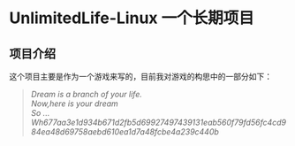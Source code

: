# UnlimitedLife-Linux 一个长期项目
## 项目介绍
这个项目主要是作为一个游戏来写的，目前我对游戏的构思中的一部分如下：<br>
>*Dream is a branch of your life.*<br>
>*Now,here is your dream*<br>
>*So ... Wh677aa3e1d934b671d2fb5d69927497439131eab560f79fd56fc4cd984ea48d69758aebd610ea1d7a48fcbe4a239c440b*<br>
